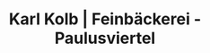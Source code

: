 ---
title: "Karl Kolb | Feinbäckerei - Paulusviertel"
url: /halle-saale/karl-kolb-feinbaeckerei-paulusviertel/
shop: Bäckerei
---